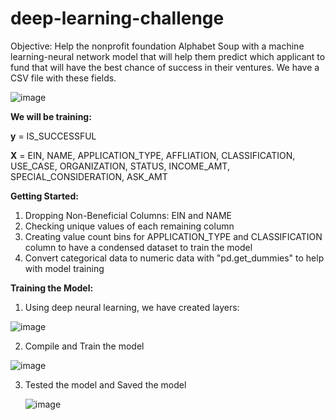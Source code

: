 # deep-learning-challenge

Objective: Help the nonprofit foundation Alphabet Soup with a machine learning-neural network model that will help them predict which applicant to fund that will have the best chance of success in their ventures. We have a CSV file with these fields. 

![image](https://github.com/humaalam11/deep-learning-challenge/assets/130116747/5ef303bf-a785-4aa9-843f-78bea4c3cbb0)

**We will be training:**

**y** = IS_SUCCESSFUL

**X** = EIN, NAME, APPLICATION_TYPE, AFFLIATION, CLASSIFICATION, USE_CASE,
    ORGANIZATION, STATUS, INCOME_AMT, SPECIAL_CONSIDERATION, ASK_AMT

**Getting Started:**

1) Dropping Non-Beneficial Columns: EIN and NAME
2) Checking unique values of each remaining column
3) Creating value count bins for APPLICATION_TYPE and CLASSIFICATION column to have a condensed dataset to train the model
4) Convert categorical data to numeric data with "pd.get_dummies" to help with model training

**Training the Model:**
1) Using deep neural learning, we have created layers:

![image](https://github.com/humaalam11/deep-learning-challenge/assets/130116747/7fb3c2da-3866-4b48-9b64-089e6581d43b)

2) Compile and Train the model

![image](https://github.com/humaalam11/deep-learning-challenge/assets/130116747/80855cac-f4f9-4db6-a7cb-68b13b047b1a)

3) Tested the model and Saved the model

   ![image](https://github.com/humaalam11/deep-learning-challenge/assets/130116747/89ba356a-ac90-4412-b378-4b63543cf580)



